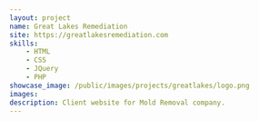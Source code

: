 ```yaml
---
layout: project
name: Great Lakes Remediation
site: https://greatlakesremediation.com
skills:
    - HTML
    - CSS
    - JQuery
    - PHP
showcase_image: /public/images/projects/greatlakes/logo.png
images:
description: Client website for Mold Removal company.
---
```

